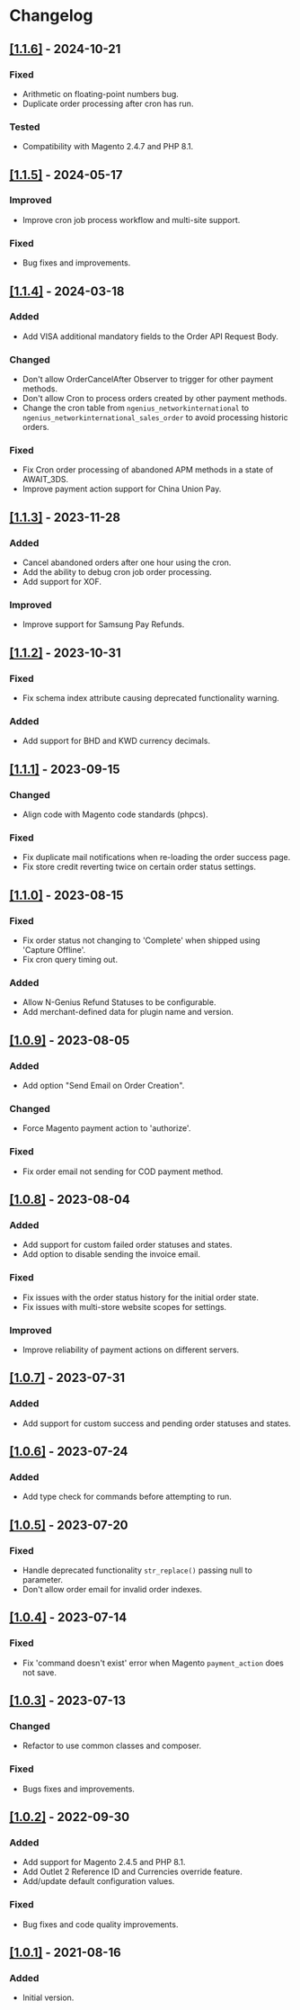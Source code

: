 # Changelog

## [[1.1.6]]() - 2024-10-21
### Fixed
- Arithmetic on floating-point numbers bug.
- Duplicate order processing after cron has run.

### Tested
- Compatibility with Magento 2.4.7 and PHP 8.1.

## [[1.1.5]]() - 2024-05-17
### Improved
- Improve cron job process workflow and multi-site support.
### Fixed
- Bug fixes and improvements.

## [[1.1.4]]() - 2024-03-18
### Added
- Add VISA additional mandatory fields to the Order API Request Body.
### Changed
- Don't allow OrderCancelAfter Observer to trigger for other payment methods.
- Don't allow Cron to process orders created by other payment methods.
- Change the cron table from `ngenius_networkinternational` to `ngenius_networkinternational_sales_order` to avoid processing historic orders.
### Fixed
- Fix Cron order processing of abandoned APM methods in a state of AWAIT_3DS.
- Improve payment action support for China Union Pay.

## [[1.1.3]]() - 2023-11-28
### Added
- Cancel abandoned orders after one hour using the cron.
- Add the ability to debug cron job order processing.
- Add support for XOF.
### Improved
- Improve support for Samsung Pay Refunds.

## [[1.1.2]]() - 2023-10-31
### Fixed
- Fix schema index attribute causing deprecated functionality warning.
### Added
- Add support for BHD and KWD currency decimals.

## [[1.1.1]]() - 2023-09-15
### Changed
- Align code with Magento code standards (phpcs).
### Fixed
- Fix duplicate mail notifications when re-loading the order success page.
- Fix store credit reverting twice on certain order status settings.

## [[1.1.0]]() - 2023-08-15
### Fixed
- Fix order status not changing to 'Complete' when shipped using 'Capture Offline'.
- Fix cron query timing out.
### Added
- Allow N-Genius Refund Statuses to be configurable.
- Add merchant-defined data for plugin name and version.

## [[1.0.9]]() - 2023-08-05
### Added
- Add option "Send Email on Order Creation".
### Changed
- Force Magento payment action to 'authorize'.
### Fixed
- Fix order email not sending for COD payment method.

## [[1.0.8]]() - 2023-08-04
### Added
- Add support for custom failed order statuses and states.
- Add option to disable sending the invoice email.
### Fixed
- Fix issues with the order status history for the initial order state.
- Fix issues with multi-store website scopes for settings.
### Improved
- Improve reliability of payment actions on different servers.

## [[1.0.7]]() - 2023-07-31
### Added
- Add support for custom success and pending order statuses and states.

## [[1.0.6]]() - 2023-07-24
### Added
- Add type check for commands before attempting to run.

## [[1.0.5]]() - 2023-07-20
### Fixed
- Handle deprecated functionality `str_replace()` passing null to parameter.
- Don't allow order email for invalid order indexes.

## [[1.0.4]]() - 2023-07-14
### Fixed
- Fix 'command doesn't exist' error when Magento `payment_action` does not save.

## [[1.0.3]]() - 2023-07-13
### Changed
- Refactor to use common classes and composer.
### Fixed
- Bugs fixes and improvements.

## [[1.0.2]]() - 2022-09-30
### Added
- Add support for Magento 2.4.5 and PHP 8.1.
- Add Outlet 2 Reference ID and Currencies override feature.
- Add/update default configuration values.
### Fixed
- Bug fixes and code quality improvements.

## [[1.0.1]]() - 2021-08-16
### Added
- Initial version.
